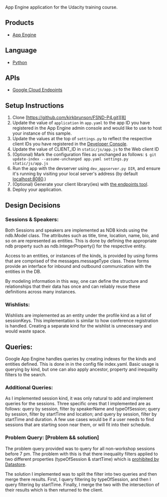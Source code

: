 App Engine application for the Udacity training course.

## Products
- [App Engine][1]

## Language
- [Python][2]

## APIs
- [Google Cloud Endpoints][3]

## Setup Instructions
1. Clone [https://github.com/kirkbrunson/FSND-P4.git][8]
1. Update the value of `application` in `app.yaml` to the app ID you
   have registered in the App Engine admin console and would like to use to host
   your instance of this sample.
1. Update the values at the top of `settings.py` to
   reflect the respective client IDs you have registered in the
   [Developer Console][4].
1. Update the value of CLIENT_ID in `static/js/app.js` to the Web client ID
1. (Optional) Mark the configuration files as unchanged as follows:
   `$ git update-index --assume-unchanged app.yaml settings.py static/js/app.js`
1. Run the app with the devserver using `dev_appserver.py DIR`, and ensure it's running by visiting your local server's address (by default [localhost:8080][5].)
1. (Optional) Generate your client library(ies) with [the endpoints tool][6].
1. Deploy your application.


## Design Decisions

### Sessions & Speakers:
Both Sessions and speakers are implemented as NDB kinds using the ndb.Model class. The attributes such as title, time, location, name, bio, and so on are represented as entities. This is done by defining the appropriate ndb property such as ndb.IntegerProperty() for the respective entity.   

Access to an entities, or instances of the kinds, is provided by using forms that are comprised of the messages.messageType  class. These forms provide an interface for inbound and outbound communication with the entities in the DB. 

By modeling information in this way, one can define the structure and relationships that their data has once and can reliably reuse these definitions across many instances.

### Wishlists:
Wishlists are implemented as an entity under the profile kind as a list of  sessionKeys. This implementation is similar to how conference registration is handled. Creating a separate kind for the wishlist is unnecessary and would waste space. 

## Queries:

Google App Engine handles queries by creating indexes for the kinds and entities defined. This is done in in the config file index.yaml. Basic usage is querying by kind, but one can also apply ancestor, property and inequality filters to the search.

### Additional Queries:
As I implemented session kind, it was only natural to add and implement queries for the sessions. Three specific ones that I implemented are as follows: query by session, filter by speakerName and typeOfSession;  query by session, filter by startTime and location; and query by session, filter by startTime and duration. A few use cases would be if a user needs to find sessions that are starting soon near them, or will fit into their schedule.

### Problem Query: [Problem && solution]
The problem query provided was to query for all non-workshop sessions before 7 pm. The problem with this is that there inequality filters applied to two different properties (typeOfSession & startTime) which is [prohibited by Datastore][7]. 

The solution I implemented was to split the filter into two queries and then merge there results. First, I query filtering by typeOfSession, and then I query filtering by startTime. Finally, I merge the two with the intersection of their results which is then returned to the client.



[1]: https://developers.google.com/appengine
[2]: http://python.org
[3]: https://developers.google.com/appengine/docs/python/endpoints/
[4]: https://console.developers.google.com/
[5]: https://localhost:8080/
[6]: https://developers.google.com/appengine/docs/python/endpoints/endpoints_tool
[7]: https://cloud.google.com/appengine/docs/python/datastore/queries#Python_Restrictions_on_queries
[8]: https://github.com/kirkbrunson/FSND-P4.git